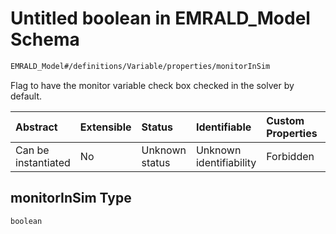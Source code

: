 # Untitled boolean in EMRALD\_Model Schema

```txt
EMRALD_Model#/definitions/Variable/properties/monitorInSim
```

Flag to have the monitor variable check box checked in the solver by default.

| Abstract            | Extensible | Status         | Identifiable            | Custom Properties | Additional Properties | Access Restrictions | Defined In                                                                                          |
| :------------------ | :--------- | :------------- | :---------------------- | :---------------- | :-------------------- | :------------------ | :-------------------------------------------------------------------------------------------------- |
| Can be instantiated | No         | Unknown status | Unknown identifiability | Forbidden         | Allowed               | none                | [EMRALD\_JsonSchemaV3\_0.json\*](../../../../out/EMRALD_JsonSchemaV3_0.json "open original schema") |

## monitorInSim Type

`boolean`
